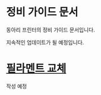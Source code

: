 # 정비 가이드 문서

동아리 프린터의 정비 가이드 문서입니다.

지속적인 업데이트가 될 예정입니다.

# [필라멘트 교체](https://github.com/2lectro-racoon/CHIRO_3DPrinter/tree/main/Maintenance_Guide/Filament_Change)

작성 예정